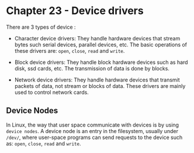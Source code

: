 
# Chapter 23 - Device drivers

There are 3 types of device :


- Character device drivers: They handle hardware devices that stream bytes such
serial devices, parallel devices, etc. The basic operations of these drivers
are: `open`, `close`, `read` and `write`.

- Block device drivers: They handle block hardware devices such as hard disk,
ssd cards, etc. The transmission of data is done by blocks.

- Network device drivers: They handle hardware devices that transmit packets
of data, not stream or blocks of data. These drivers are mainly used to control
network cards.

## Device Nodes

In Linux, the way that user space communicate with devices is by using `device nodes`.
A device node is an entry in the filesystem, usually under `/dev/`, where user-space
programs can send requests to the device such as: `open`, `close`, `read` and `write`.

